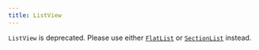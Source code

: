```yaml
---
title: ListView
---
```


`ListView` is deprecated. Please use either [`FlatList`](./flat-list) or [`SectionList`](./section-list) instead.
